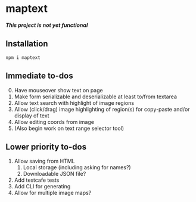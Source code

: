 # maptext

***This project is not yet functional***

## Installation

```
npm i maptext
```

## Immediate to-dos

0.  Have mouseover show text on page
0.  Make form serializable and deserializable at least to/from textarea
1.  Allow text search with highlight of image regions
2.  Allow (click/drag) image highlighting of region(s)
    for copy-paste and/or display of text
3.  Allow editing coords from image
4.  (Also begin work on text range selector tool)

## Lower priority to-dos

1.  Allow saving from HTML
    1.  Local storage (including asking for names?)
    2.  Downloadable JSON file?
2.  Add testcafe tests
3.  Add CLI for generating
4.  Allow for multiple image maps?
